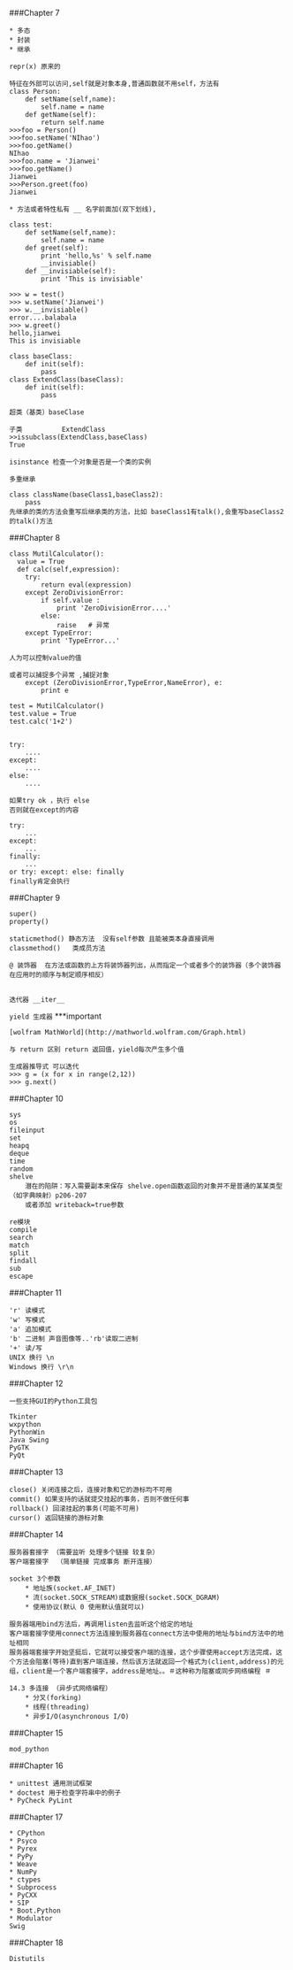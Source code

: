 ###Chapter 7

	* 多态
	* 封装
	* 继承
	
	repr(x) 原来的
	
	特征在外部可以访问,self就是对象本身,普通函数就不用self，方法有
	class Person:
		def setName(self,name):
			self.name = name 
		def getName(self):
			return self.name		
	>>>foo = Person()
	>>>foo.setName('NIhao')
	>>>foo.getName()
	NIhao
	>>>foo.name = 'Jianwei'
	>>>foo.getName()
	Jianwei
	>>>Person.greet(foo)
	Jianwei
	
	* 方法或者特性私有 __ 名字前面加(双下划线),
	
	class test:
		def setName(self,name):
			self.name = name
		def greet(self):
			print 'hello,%s' % self.name
			__invisiable()
		def __invisiable(self):
			print 'This is invisiable'
	
	>>> w = test()
	>>> w.setName('Jianwei')
	>>> w.__invisiable()
	error....balabala
	>>> w.greet()
	hello,jianwei
	This is invisiable
	
	class baseClass:
		def init(self):
			pass
	class ExtendClass(baseClass):
		def init(self):
			pass
	
	超类（基类）baseClase
	
	子类			ExtendClass
	>>issubclass(ExtendClass,baseClass)
	True
	
	isinstance 检查一个对象是否是一个类的实例
	
	多重继承
	
	class className(baseClass1,baseClass2):
		pass
	先继承的类的方法会重写后继承类的方法，比如 baseClass1有talk(),会重写baseClass2的talk()方法
	

###Chapter 8

	class MutilCalculator():
	  value = True
	  def calc(self,expression):
		try:
			return eval(expression)
		except ZeroDivisionError:
			if self.value :
				print 'ZeroDivisionError....'
			else:
				raise	# 异常
		except TypeError:
			print 'TypeError...'		
	
	人为可以控制value的值
	
	或者可以捕捉多个异常 ,捕捉对象
		except (ZeroDivisionError,TypeError,NameError), e:
			print e
			
	test = MutilCalculator()
	test.value = True
	test.calc('1+2')
	
	
	try:
		....
	except:
		....
	else:
		....
		
	如果try ok ，执行 else
	否则就在except的内容
	
	try:
		...
	except:
		...
	finally:
		...
	or try: except: else: finally
	finally肯定会执行
	
###Chapter 9
				
	super()
	property()
	
	staticmethod() 静态方法  没有self参数 且能被类本身直接调用
	classmethod()	类成员方法
	
	@ 装饰器  在方法或函数的上方将装饰器列出，从而指定一个或者多个的装饰器（多个装饰器在应用时的顺序与制定顺序相反）
	
	
	迭代器 __iter__
	
`yield 生成器` ***important
	
	[wolfram MathWorld](http://mathworld.wolfram.com/Graph.html)
	
	与 return 区别 return 返回值，yield每次产生多个值
	
	生成器推导式 可以迭代
	>>> g = (x for x in range(2,12))
	>>> g.next()
	
###Chapter 10

	sys
	os
	fileinput
	set
	heapq
	deque
	time
	random
	shelve
		潜在的陷阱：写入需要副本来保存 shelve.open函数返回的对象并不是普通的某某类型（如字典映射）p206-207
		或者添加 writeback=true参数
	
	re模块
	compile
	search
	match
	split
	findall
	sub
	escape
	
###Chapter 11
	
	'r' 读模式
	'w' 写模式
	'a' 追加模式
	'b' 二进制 声音图像等..'rb'读取二进制
	'+' 读/写
	UNIX 换行 \n
	Windows 换行 \r\n
	
###Chapter 12

	一些支持GUI的Python工具包
	
	Tkinter
	wxpython
	PythonWin
	Java Swing
	PyGTK
	PyQt
	
###Chapter 13

	close() 关闭连接之后，连接对象和它的游标均不可用
	commit() 如果支持的话就提交挂起的事务，否则不做任何事
	rollback() 回滚挂起的事务(可能不可用)
	cursor() 返回链接的游标对象
	
###Chapter 14

	服务器套接字 （需要监听 处理多个链接 较复杂）
	客户端套接字	（简单链接 完成事务 断开连接）
	
	socket 3个参数 
		* 地址族(socket.AF_INET)
		* 流(socket.SOCK_STREAM)或数据报(socket.SOCK_DGRAM)
		* 使用协议(默认 0 使用默认值就可以)
	
	服务器端用bind方法后，再调用listen去监听这个给定的地址
	客户端套接字使用connect方法连接到服务器在connect方法中使用的地址与bind方法中的地址相同
	服务器端套接字开始坚挺后，它就可以接受客户端的连接，这个步骤使用accept方法完成，这个方法会阻塞(等待)直到客户端连接，然后该方法就返回一个格式为(client,address)的元组，client是一个客户端套接字，address是地址。。＃这种称为阻塞或同步网络编程 ＃
	
	14.3 多连接 （异步式网络编程）
		* 分叉(forking)
		* 线程(threading)
		* 异步I/O(asynchronous I/O)
	
###Chapter 15
	
	mod_python

###Chapter 16
	
	* unittest 通用测试框架
	* doctest 用于检查字符串中的例子
	* PyCheck PyLint
	
###Chapter 17
	
	* CPython
	* Psyco
	* Pyrex
	* PyPy
	* Weave
	* NumPy
	* ctypes
	* Subprocess
	* PyCXX
	* SIP
	* Boot.Python
	* Modulator
	Swig
	
###Chapter 18

	Distutils 